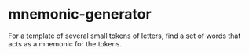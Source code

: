 # mnemonic-generator
For a template of several small tokens of letters, find a set of words that acts as a mnemonic for the tokens.
